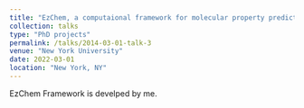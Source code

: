 ```yaml
---
title: "EzChem, a computaional framework for molecular property prediction"
collection: talks
type: "PhD projects"
permalink: /talks/2014-03-01-talk-3
venue: "New York University"
date: 2022-03-01
location: "New York, NY"
---
```


EzChem Framework is develped by me. 
